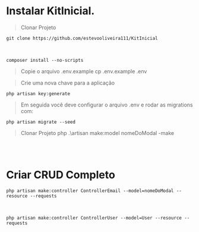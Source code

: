 
# Instalar KitInicial.

> Clonar Projeto

    git clone https://github.com/estevooliveira111/KitInicial

<br />

    composer install --no-scripts

> Copie o arquivo .env.example
    cp .env.example .env

> Crie uma nova chave para a aplicação

    php artisan key:generate

> Em seguida você deve configurar o arquivo .env e rodar as migrations com:

    php artisan migrate --seed

> Clonar Projeto
    php .\artisan make:model nomeDoModal -make

<br />
<br />

# Criar CRUD Completo

    php artisan make:controller ControllerEmail --model=nomeDoModal --resource --requests
<br />

    php artisan make:controller ControllerUser --model=User --resource --requests


